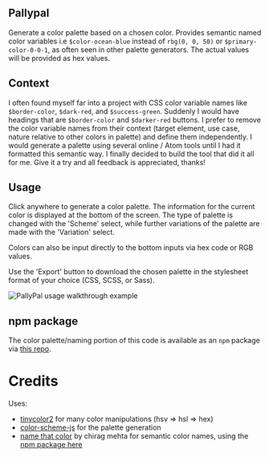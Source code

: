 ## Pallypal

Generate a color palette based on a chosen color.  Provides semantic named color variables i.e `$color-ocean-blue` instead of `rbg(0, 0, 50)` or `$primary-color-0-0-1`, as often seen in other palette generators.  The actual values will be provided as hex values.

## Context

I often found myself far into a project with CSS color variable names like `$border-color`, `$dark-red`, and `$success-green`.  Suddenly I would have headings that are `$border-color` and `$darker-red` buttons.  I prefer to remove the color variable names from their context (target element, use case, nature relative to other colors in palette) and define them independently.  I would generate a palette using several online / Atom tools until I had it formatted this semantic way.  I finally decided to build the tool that did it all for me.  Give it a try and all feedback is appreciated, thanks!

## Usage

Click anywhere to generate a color palette.  The information for the current color is displayed at the bottom of the screen. The type of palette is changed with the 'Scheme' select, while further variations of the palette are made with the 'Variation' select.

Colors can also be input directly to the bottom inputs via hex code or RGB values.

Use the 'Export' button to download the chosen palette in the stylesheet format of your choice (CSS, SCSS, or Sass).

![PallyPal usage walkthrough example](https://github.com/graysonhicks/pallypal/blob/master/app/images/walkthrough.gif?raw=true)

## npm package

The color palette/naming portion of this code is available as an `npm` package via [this repo](https://github.com/graysonhicks/pallypal-js).

# Credits

Uses:
- [tinycolor2](https://github.com/bgrins/TinyColor) for many color manipulations (hsv => hsl => hex)
- [color-scheme-js](https://github.com/c0bra/color-scheme-js) for the palette generation
- [name that color](http://www.chir.ag/projects/ntc) by chirag mehta for semantic color names, using the [npm package here](https://www.npmjs.com/package/ntc)
